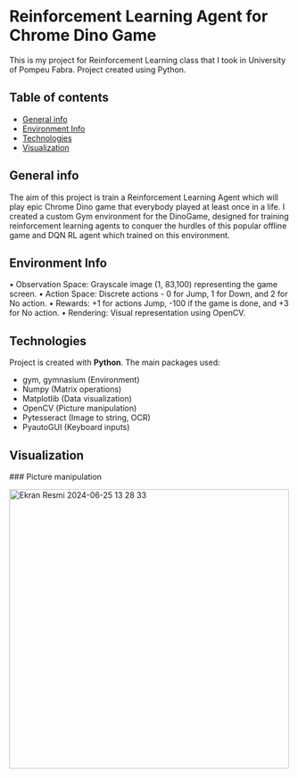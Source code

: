 # Reinforcement Learning Agent for Chrome Dino Game
This is my project for Reinforcement Learning class that I took in University of Pompeu Fabra. Project created using Python.

## Table of contents
* [General info](#general-info)
* [Environment Info](#environment-info)
* [Technologies](#technologies)
* [Visualization](#visualization)

## General info
The aim of this project is train a Reinforcement Learning Agent which will play epic Chrome Dino game that everybody played at least once in a life. I created a custom Gym environment for the DinoGame, designed for training reinforcement learning agents to conquer the hurdles of this popular offline game and DQN RL agent which trained on this environment.

## Environment Info
• Observation Space: Grayscale image (1, 83,100) representing the game screen.
• Action Space: Discrete actions - 0 for Jump, 1 for Down, and 2 for No action.
• Rewards: +1 for actions Jump, -100 if the game is done, and +3 for No action.
• Rendering: Visual representation using OpenCV.

## Technologies
Project is created with **Python**. The main packages used:

* gym, gymnasium (Environment)
* Numpy (Matrix operations)
* Matplotlib (Data visualization)
* OpenCV (Picture manipulation)
* Pytesseract (Image to string, OCR)
* PyautoGUI (Keyboard inputs)

## Visualization

### Picture manipulation

<img width="501" alt="Ekran Resmi 2024-06-25 13 28 33" src="https://github.com/ahbis99/RL_Agent_for_Chrome_Dino_Game/assets/76615322/0e0f8493-463e-4a97-9d38-2f351cbba94a">
